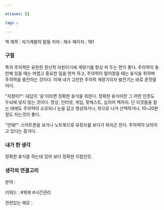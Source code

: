 ```yaml
---

aliases: []

tags :

---
```

책 제목 : 자기계발의 말들
저자 : 재수
페이지 : 181

### 구절
특히 주의력은 유한한 정신적 자원이기에 계량기를 항상 켜 두는 편이 좋다. 주의력이 충만해 있을 때는 어렵고 중요한 일을 먼저 하고, 주의력이 떨어졌을 때는 휴식을 취하며 주의력을 충전하는 것이다. 이때 내가 고안한 주의력 계량기이자 발전기는 바로 혼잣말이다.

"지쳤어?": 대답이 '응'이라면 정확한 휴식을 취한다. 정확한 휴식이란 그 어떤 인풋도 두뇌에 넣지 않는 것이다. 영상, 인터넷, 게임, 팟캐스트, 심지어 책까지. 단 이것들을 참는 데에도 주의력이 소모되니 눈을 감고 명상하거나, 밖으로 나가 산책하거나, 10~20분 정도 자는것이 좋다.

"안돼!": 스마트폰을 보거나 노트북으로 유튜브를 보다가 외치곤 한다. 주의력이 낮아지고 있다는 증거다.


### 내가 한 생각
정확한 휴식을 하는데 있어 보다 정확한 지침인듯.

### 생각의 연결고리
분야 : 

키워드 : #회복 #시간관리

관련있는 메모 : 